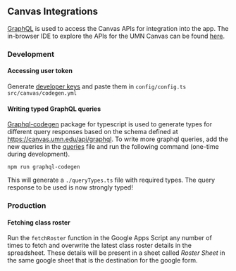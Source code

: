 ## Canvas Integrations
[GraphQL](https://graphql.org/) is used to access the Canvas APIs for integration into the app. The in-browser IDE to explore the APIs for the UMN Canvas can be found [here](https://canvas.umn.edu/graphiql).

### Development
#### Accessing user token
Generate [developer keys](https://community.canvaslms.com/t5/Admin-Guide/How-do-I-obtain-an-API-access-token-in-the-Canvas-Data-Portal/ta-p/157) and paste them in
`config/config.ts`
`src/canvas/codegen.yml`

#### Writing typed GraphQL queries
[Graphql-codegen](https://www.the-guild.dev/graphql/codegen) package for typescript is used to generate types for different query responses based on the schema defined at https://canvas.umn.edu/api/graphql.
To write more graphql queries, add the new queries in the [queries](./queries.ts) file and run the following command (one-time during development).
```
npm run graphql-codegen
```
This will generate a `./queryTypes.ts` file with required types. The query response to be used is now strongly typed! 

### Production
#### Fetching class roster
Run the `fetchRoster` function in the Google Apps Script any number of times to fetch and overwrite the latest class roster details in the spreadsheet. These details will be present in a sheet called _Roster Sheet_ in the same google sheet that is the destination for the google form.
